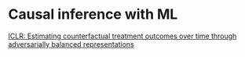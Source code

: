# Causal inference with ML
[ICLR: Estimating counterfactual treatment outcomes over time through adversarially balanced representations](https://iclr.cc/virtual_2020/poster_BJg866NFvB.html)

<!-- #p1 #service -->

<!-- {BearID:10D3FDF1-861A-400F-A7FF-BFB0EF22C5CC-27152-00000DA19F4B0729} -->
